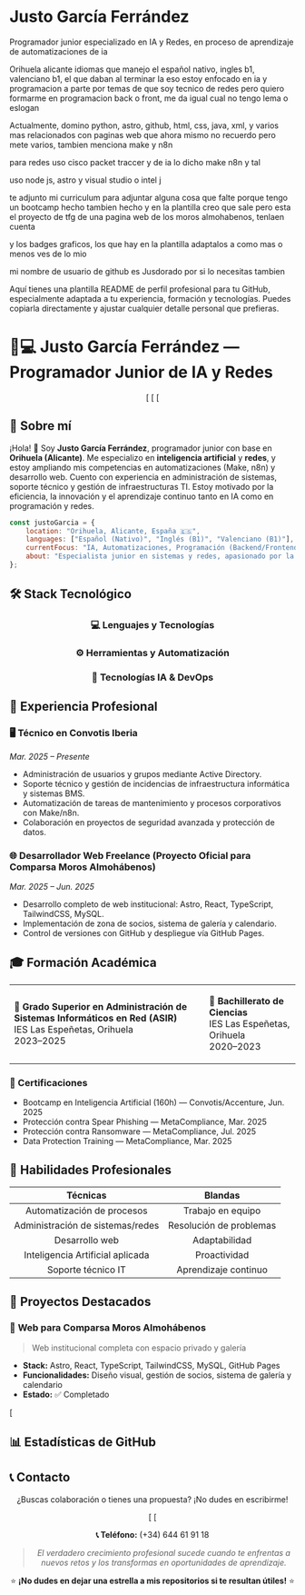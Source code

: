 # Justo García Ferrández

Programador junior especializado en IA y Redes, en proceso de aprendizaje de automatizaciones de ia

Orihuela alicante
idiomas que manejo el español nativo, ingles b1, valenciano b1, el que daban al terminar la eso
estoy enfocado en ia y programacion a parte por temas de que soy tecnico de redes pero quiero formarme en programacion back o front, me da igual cual
no tengo lema o eslogan

Actualmente, domino python, astro, github, html, css, java, xml, y varios mas relacionados con paginas web que ahora mismo no recuerdo pero mete varios, tambien menciona make y n8n

para redes uso cisco packet traccer y de ia lo dicho make n8n y tal

uso node js, astro y visual studio o intel j

te adjunto mi curriculum para adjuntar alguna cosa que falte
porque tengo un bootcamp hecho tambien hecho y en la plantilla creo que sale pero esta el proyecto de tfg de una pagina web de los moros almohabenos, tenlaen cuenta

y los badges graficos, los que hay en la plantilla adaptalos a como mas o menos ves de lo mio

mi nombre de usuario de github es Jusdorado por si lo necesitas tambien

Aquí tienes una plantilla README de perfil profesional para tu GitHub, especialmente adaptada a tu experiencia, formación y tecnologías. Puedes copiarla directamente y ajustar cualquier detalle personal que prefieras.

# 👨💻 Justo García Ferrández — Programador Junior de IA y Redes

<div align="center">


  
[
[ <!-- Pon tu enlace personalizado aquí -->
[

</div>

## 🚀 Sobre mí

¡Hola! 👋 Soy **Justo García Ferrández**, programador junior con base en **Orihuela (Alicante)**. Me especializo en **inteligencia artificial** y **redes**, y estoy ampliando mis competencias en automatizaciones (Make, n8n) y desarrollo web. Cuento con experiencia en administración de sistemas, soporte técnico y gestión de infraestructuras TI. Estoy motivado por la eficiencia, la innovación y el aprendizaje continuo tanto en IA como en programación y redes.

```javascript
const justoGarcia = {
    location: "Orihuela, Alicante, España 🇪🇸",
    languages: ["Español (Nativo)", "Inglés (B1)", "Valenciano (B1)"],
    currentFocus: "IA, Automatizaciones, Programación (Backend/Frontend), Redes",
    about: "Especialista junior en sistemas y redes, apasionado por la integración de soluciones inteligentes y la automatización.",
};
```


## 🛠️ Stack Tecnológico

<div align="center">

### 💻 Lenguajes y Tecnologías







### ⚙️ Herramientas y Automatización





### 🧠 Tecnologías IA & DevOps




</div>

## 💼 Experiencia Profesional

### 🖥️ Técnico en Convotis Iberia

*Mar. 2025 – Presente*

- Administración de usuarios y grupos mediante Active Directory.
- Soporte técnico y gestión de incidencias de infraestructura informática y sistemas BMS.
- Automatización de tareas de mantenimiento y procesos corporativos con Make/n8n.
- Colaboración en proyectos de seguridad avanzada y protección de datos.


### 🌐 Desarrollador Web Freelance (Proyecto Oficial para Comparsa Moros Almohábenos)

*Mar. 2025 – Jun. 2025*

- Desarrollo completo de web institucional: Astro, React, TypeScript, TailwindCSS, MySQL.
- Implementación de zona de socios, sistema de galería y calendario.
- Control de versiones con GitHub y despliegue vía GitHub Pages.


## 🎓 Formación Académica

<table>
<tr>
<td>

**🎯 Grado Superior en Administración de Sistemas Informáticos en Red (ASIR)**  
IES Las Espeñetas, Orihuela  
2023–2025

</td>
<td>

**🔬 Bachillerato de Ciencias**  
IES Las Espeñetas, Orihuela  
2020–2023

</td>
</tr>
</table>

### 📜 Certificaciones

- Bootcamp en Inteligencia Artificial (160h) — Convotis/Accenture, Jun. 2025
- Protección contra Spear Phishing — MetaCompliance, Mar. 2025
- Protección contra Ransomware — MetaCompliance, Jul. 2025
- Data Protection Training — MetaCompliance, Mar. 2025


## 🌟 Habilidades Profesionales

<div align="center">

| **Técnicas**                   | **Blandas**         |
|:------------------------------:|:-------------------:|
| Automatización de procesos     | Trabajo en equipo   |
| Administración de sistemas/redes | Resolución de problemas |
| Desarrollo web                 | Adaptabilidad       |
| Inteligencia Artificial aplicada | Proactividad        |
| Soporte técnico IT             | Aprendizaje continuo|

</div>

## 📂 Proyectos Destacados

### 🏢 **Web para Comparsa Moros Almohábenos**

> Web institucional completa con espacio privado y galería

- **Stack:** Astro, React, TypeScript, TailwindCSS, MySQL, GitHub Pages
- **Funcionalidades:** Diseño visual, gestión de socios, sistema de galería y calendario
- **Estado:** ✅ Completado

<!-- Pon el enlace a tu repo público si lo tienes disponible -->
[

<!-- Puedes añadir más proyectos aquí siguiendo el esquema -->

## 📊 Estadísticas de GitHub

<div align="center">




</div>

## 📞 Contacto

<div align="center">

¿Buscas colaboración o tienes una propuesta? ¡No dudes en escribirme!

[
[
<!-- Agrega tu LinkedIn o portfolio cuando estén disponibles -->

**📞 Teléfono:** (+34) 644 61 91 18

</div>
<div align="center">

> *El verdadero crecimiento profesional sucede cuando te enfrentas a nuevos retos y los transformas en oportunidades de aprendizaje.*

⭐ **¡No dudes en dejar una estrella a mis repositorios si te resultan útiles!** ⭐
